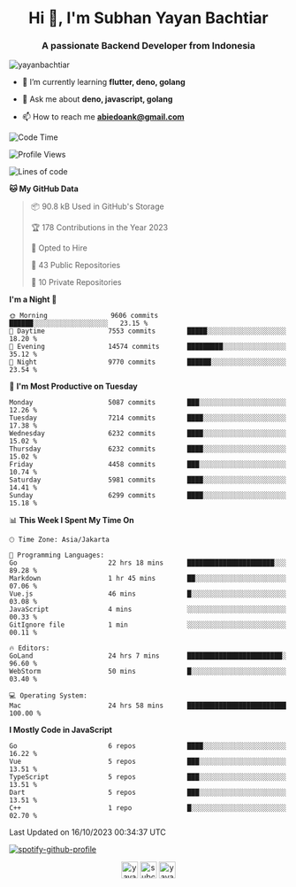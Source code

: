 <h1 align="center">Hi 👋, I'm Subhan Yayan Bachtiar</h1>
<h3 align="center">A passionate Backend Developer from Indonesia</h3>

<p align="left"> <img src="https://komarev.com/ghpvc/?username=yayanbachtiar" alt="yayanbachtiar" /> </p>

- 🌱 I’m currently learning **flutter, deno, golang**

- 💬 Ask me about **deno, javascript, golang**

- 📫 How to reach me **abiedoank@gmail.com**

<!--START_SECTION:waka-->
![Code Time](http://img.shields.io/badge/Code%20Time-5%2C982%20hrs%2034%20mins-blue)

![Profile Views](http://img.shields.io/badge/Profile%20Views-0-blue)

![Lines of code](https://img.shields.io/badge/From%20Hello%20World%20I%27ve%20Written-45.3%20million%20lines%20of%20code-blue)

**🐱 My GitHub Data** 

> 📦 90.8 kB Used in GitHub's Storage 
 > 
> 🏆 178 Contributions in the Year 2023
 > 
> 💼 Opted to Hire
 > 
> 📜 43 Public Repositories 
 > 
> 🔑 10 Private Repositories 
 > 
**I'm a Night 🦉** 

```text
🌞 Morning                9606 commits        ██████░░░░░░░░░░░░░░░░░░░   23.15 % 
🌆 Daytime                7553 commits        █████░░░░░░░░░░░░░░░░░░░░   18.20 % 
🌃 Evening                14574 commits       █████████░░░░░░░░░░░░░░░░   35.12 % 
🌙 Night                  9770 commits        ██████░░░░░░░░░░░░░░░░░░░   23.54 % 
```
📅 **I'm Most Productive on Tuesday** 

```text
Monday                   5087 commits        ███░░░░░░░░░░░░░░░░░░░░░░   12.26 % 
Tuesday                  7214 commits        ████░░░░░░░░░░░░░░░░░░░░░   17.38 % 
Wednesday                6232 commits        ████░░░░░░░░░░░░░░░░░░░░░   15.02 % 
Thursday                 6232 commits        ████░░░░░░░░░░░░░░░░░░░░░   15.02 % 
Friday                   4458 commits        ███░░░░░░░░░░░░░░░░░░░░░░   10.74 % 
Saturday                 5981 commits        ████░░░░░░░░░░░░░░░░░░░░░   14.41 % 
Sunday                   6299 commits        ████░░░░░░░░░░░░░░░░░░░░░   15.18 % 
```


📊 **This Week I Spent My Time On** 

```text
🕑︎ Time Zone: Asia/Jakarta

💬 Programming Languages: 
Go                       22 hrs 18 mins      ██████████████████████░░░   89.28 % 
Markdown                 1 hr 45 mins        ██░░░░░░░░░░░░░░░░░░░░░░░   07.06 % 
Vue.js                   46 mins             █░░░░░░░░░░░░░░░░░░░░░░░░   03.08 % 
JavaScript               4 mins              ░░░░░░░░░░░░░░░░░░░░░░░░░   00.33 % 
GitIgnore file           1 min               ░░░░░░░░░░░░░░░░░░░░░░░░░   00.11 % 

🔥 Editors: 
GoLand                   24 hrs 7 mins       ████████████████████████░   96.60 % 
WebStorm                 50 mins             █░░░░░░░░░░░░░░░░░░░░░░░░   03.40 % 

💻 Operating System: 
Mac                      24 hrs 58 mins      █████████████████████████   100.00 % 
```

**I Mostly Code in JavaScript** 

```text
Go                       6 repos             ████░░░░░░░░░░░░░░░░░░░░░   16.22 % 
Vue                      5 repos             ███░░░░░░░░░░░░░░░░░░░░░░   13.51 % 
TypeScript               5 repos             ███░░░░░░░░░░░░░░░░░░░░░░   13.51 % 
Dart                     5 repos             ███░░░░░░░░░░░░░░░░░░░░░░   13.51 % 
C++                      1 repo              █░░░░░░░░░░░░░░░░░░░░░░░░   02.70 % 
```




 Last Updated on 16/10/2023 00:34:37 UTC
<!--END_SECTION:waka-->

[![spotify-github-profile](https://spotify-github-profile.vercel.app/api/view?uid=31qtu2k4v3mbxp7clcmm6imuqq6e&cover_image=true&theme=default&show_offline=false&bar_color=53b14f&bar_color_cover=true)](https://github.com/kittinan/spotify-github-profile)


<p align="center">
<a href="https://dev.to/yayanbachtiar" target="blank"><img align="center" src="https://cdn.jsdelivr.net/npm/simple-icons@3.0.1/icons/dev-dot-to.svg" alt="yayanbachtiar" height="30" width="30" /></a>
<a href="https://linkedin.com/in/subchanyayanbachtiar" target="blank"><img align="center" src="https://cdn.jsdelivr.net/npm/simple-icons@3.0.1/icons/linkedin.svg" alt="subchanyayanbachtiar" height="30" width="30" /></a>
<a href="https://codesandbox.com/yayanbachtiar" target="blank"><img align="center" src="https://cdn.jsdelivr.net/npm/simple-icons@3.0.1/icons/codesandbox.svg" alt="yayanbachtiar" height="30" width="30" /></a>
</p>
